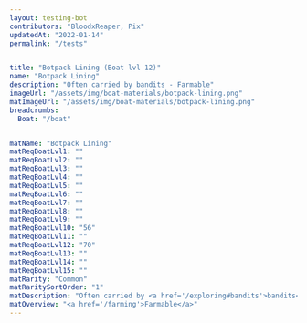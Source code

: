 ```yaml
---
layout: testing-bot
contributors: "BloodxReaper, Pix"
updatedAt: "2022-01-14"
permalink: "/tests"


title: "Botpack Lining (Boat lvl 12)"
name: "Botpack Lining"
description: "Often carried by bandits - Farmable"
imageUrl: "/assets/img/boat-materials/botpack-lining.png"
matImageUrl: "/assets/img/boat-materials/botpack-lining.png"
breadcrumbs:
  Boat: "/boat"


matName: "Botpack Lining"
matReqBoatLvl1: ""
matReqBoatLvl2: ""
matReqBoatLvl3: ""
matReqBoatLvl4: ""
matReqBoatLvl5: ""
matReqBoatLvl6: ""
matReqBoatLvl7: ""
matReqBoatLvl8: ""
matReqBoatLvl9: ""
matReqBoatLvl10: "56"
matReqBoatLvl11: ""
matReqBoatLvl12: "70"
matReqBoatLvl13: ""
matReqBoatLvl14: ""
matReqBoatLvl15: ""
matRarity: "Common"
matRaritySortOrder: "1"
matDescription: "Often carried by <a href='/exploring#bandits'>bandits</a>"
matOverview: "<a href='/farming'>Farmable</a>"
---
```


